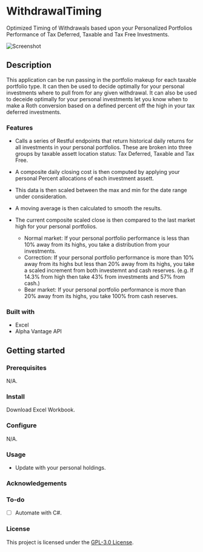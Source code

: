 # WithdrawalTiming

Optimized Timing of Withdrawals based upon your Personalized Portfolios Performance of Tax Deferred, Taxable and Tax Free Investments.

![Screenshot]()

## Description

This application can be run passing in the portfolio makeup for each taxable portfolio type.
It can then be used to decide optimally for your personal investments where to pull from for any given withdrawal.
It can also be used to deceide optimally for your personal investments let you know when to make a Roth conversion based on a defined percent off the high in your tax deferred investments.

### Features

- Calls a series of Restful endpoints that return historical daily returns for all investments in your personal portfolios. These are broken into three groups by taxable assett location status: Tax Deferred, Taxable and Tax Free.
- A composite daily closing cost is then computed by applying your personal Percent allocations of each investment assett.
- This data is then scaled between the max and min for the date range under consideration.
- A moving average is then calculated to smooth the results.
- The current composite scaled close is then compared to the last market high for your personal portfolios.

  - Normal market: If your personal portfolio performance is less than 10% away from its highs, you take a distribution from your investments.
  - Correction: If your personal portfolio performance is more than 10% away from its highs but less than 20% away from its highs, you take a scaled increment from both investemnt and cash reserves. (e.g. If 14.3% from high then take 43% from investments and 57% from cash.)
  - Bear market: If your personal portfolio performance is more than 20% away from its highs, you take 100% from cash reserves.

### Built with

- Excel
- Alpha Vantage API

## Getting started

### Prerequisites

N/A.

### Install

Download Excel Workbook.

### Configure

N/A.

### Usage

- Update with your personal holdings.

### Acknowledgements



### To-do

- [ ] Automate with C#.


### License

This project is licensed under the [GPL-3.0 License](LICENSE.txt).
